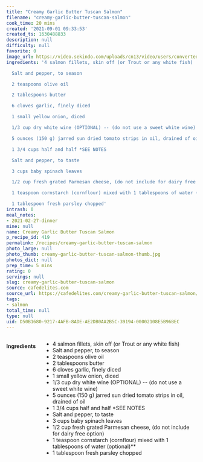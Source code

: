 ```yaml
---
title: "Creamy Garlic Butter Tuscan Salmon"
filename: "creamy-garlic-butter-tuscan-salmon"
cook_time: 20 mins
created: '2021-09-01 09:33:53'
created_ts: 1630488833
description: null
difficulty: null
favorite: 0
image_url: https://video.sekindo.com/uploads/cn13/video/users/converted/18727/video_5adee65636639812903820/vid5adf01d32274b699701599.jpg?cbuster=1524564437
ingredients: '4 salmon fillets, skin off (or Trout or any white fish)

  Salt and pepper, to season

  2 teaspoons olive oil

  2 tablespoons butter

  6 cloves garlic, finely diced

  1 small yellow onion, diced

  1/3 cup dry white wine (OPTIONAL) -- (do not use a sweet white wine)

  5 ounces (150 g) jarred sun dried tomato strips in oil, drained of oil

  1 3/4 cups half and half *SEE NOTES

  Salt and pepper, to taste

  3 cups baby spinach leaves

  1/2 cup fresh grated Parmesan cheese, (do not include for dairy free option)

  1 teaspoon cornstarch (cornflour) mixed with 1 tablespoons of water (optional)**

  1 tablespoon fresh parsley chopped'
intrash: 0
meal_notes:
- 2021-02-27-dinner
mine: null
name: Creamy Garlic Butter Tuscan Salmon
p_recipe_id: 419
permalink: /recipes/creamy-garlic-butter-tuscan-salmon
photo_large: null
photo_thumb: creamy-garlic-butter-tuscan-salmon-thumb.jpg
photos_dict: null
prep_time: 5 mins
rating: 0
servings: null
slug: creamy-garlic-butter-tuscan-salmon
source: cafedelites.com
source_url: https://cafedelites.com/creamy-garlic-butter-tuscan-salmon/
tags:
- salmon
total_time: null
type: null
uid: D50B1680-9217-4AFB-8ADE-AE2DB0AA2B5C-39194-00002108E5B96BEC
---
```

<div class="large-8 medium-7 columns" id="writeup">	</div><!-- #writeup -->
</div><!-- #row-one -->
<div class="row" id="row-two">	<div class="medium-4 small-5 columns" id="ingredients"><h4>Ingredients</h4><div class="box box-ingredients content"><ul>
<li>4 salmon fillets, skin off (or Trout or any white fish)</li>
<li>Salt and pepper, to season</li>
<li>2 teaspoons olive oil</li>
<li>2 tablespoons butter</li>
<li>6 cloves garlic, finely diced</li>
<li>1 small yellow onion, diced</li>
<li>1/3 cup dry white wine (OPTIONAL) -- (do not use a sweet white wine)</li>
<li>5 ounces (150 g) jarred sun dried tomato strips in oil, drained of oil</li>
<li>1 3/4 cups half and half *SEE NOTES</li>
<li>Salt and pepper, to taste</li>
<li>3 cups baby spinach leaves</li>
<li>1/2 cup fresh grated Parmesan cheese, (do not include for dairy free option)</li>
<li>1 teaspoon cornstarch (cornflour) mixed with 1 tablespoons of water (optional)**</li>
<li>1 tablespoon fresh parsley chopped</li>
</ul>
</div>	</div>	<div class="medium-6 small-7 columns" id="directions">	</div>